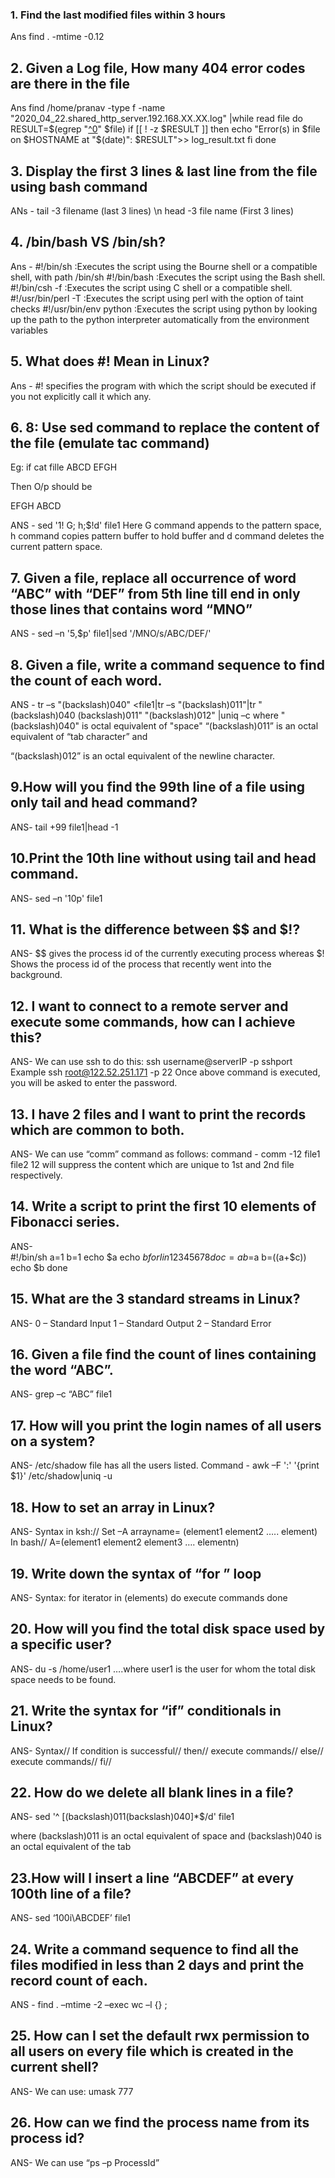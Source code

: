 ### 1. Find the last modified files within 3 hours
Ans find . -mtime -0.12

## 2. Given a Log file, How many 404 error codes are there in the file
Ans 
find /home/pranav -type f -name "2020_04_22.shared_http_server.192.168.XX.XX.log" |while read file
  do
    RESULT=$(egrep "[^0](404)" $file)
      if [[ ! -z $RESULT ]]
         then
            echo "Error(s) in $file on $HOSTNAME at "$(date)": $RESULT">> log_result.txt
     fi
  done
  
## 3. Display the first 3 lines & last line from the file using bash command 
ANs -
 tail -3 filename (last 3 lines) \n 
 head -3 file name (First 3 lines)
 
## 4. /bin/bash VS /bin/sh?
Ans -
#!/bin/sh :Executes the script using the Bourne shell or a compatible shell, with path /bin/sh
#!/bin/bash :Executes the script using the Bash shell.
#!/bin/csh -f :Executes the script using C shell or a compatible shell.
#!/usr/bin/perl -T :Executes the script using perl with the option of taint checks
#!/usr/bin/env python :Executes the script using python by looking up the path to the python interpreter automatically from the environment variables

## 5. What does #! Mean in Linux?
Ans -
#! specifies the program with which the script should be executed if you not explicitly call it which any.

## 6. 8: Use sed command to replace the content of the file (emulate tac command)
Eg:
if cat fille
ABCD
EFGH

Then O/p should be

EFGH
ABCD

ANS - sed '1! G; h;$!d' file1
Here G command appends to the pattern space,
h command copies pattern buffer to hold buffer
and d command deletes the current pattern space.

## 7. Given a file, replace all occurrence of word “ABC” with “DEF” from 5th line till end in only those lines that contains word “MNO”

ANS - sed –n '5,$p' file1|sed '/MNO/s/ABC/DEF/'

## 8. Given a file, write a command sequence to find the count of each word.
ANS -
tr –s  "(backslash)040" <file1|tr –s  "(backslash)011"|tr "(backslash)040 (backslash)011" "(backslash)012" |uniq –c
where "(backslash)040" is octal equivalent of "space"
“(backslash)011” is an octal equivalent of “tab character” and

“(backslash)012” is an octal equivalent of the newline character.

## 9.How will you find the 99th line of a file using only tail and head command?
ANS-
tail +99 file1|head -1

## 10.Print the 10th line without using tail and head command.
ANS-
sed –n '10p' file1

## 11. What is the difference between $$ and $!?
ANS-
$$ gives the process id of the currently executing process whereas $! Shows the process id of the process that recently went into the background.

## 12. I want to connect to a remote server and execute some commands, how can I achieve this?
ANS-
We can use ssh to do this:
ssh username@serverIP -p sshport
Example
ssh root@122.52.251.171 -p 22
Once above command is executed, you will be asked to enter the password.

## 13. I have 2 files and I want to print the records which are common to both.
ANS-
We can use “comm” command as follows:
command - comm -12 file1 file2 
12 will suppress the content which are unique to 1st and 2nd file respectively.

## 14. Write a script to print the first 10 elements of Fibonacci series.
ANS-  
#!/bin/sh
a=1
b=1
echo $a
echo $b
for I in 1 2 3 4 5 6 7 8
do
c=a
b=$a
b=$(($a+$c))
echo $b
done

## 15. What are the 3 standard streams in Linux?
ANS-
0 – Standard Input
1 – Standard Output
2 – Standard Error

## 16. Given a file find the count of lines containing the word “ABC”.
ANS-
grep –c “ABC” file1

## 17. How will you print the login names of all users on a system?
ANS-
/etc/shadow file has all the users listed.
Command - awk –F ':' '{print $1}' /etc/shadow|uniq -u

## 18. How to set an array in Linux?
ANS-
Syntax in ksh://
Set –A arrayname= (element1 element2 ….. element)
In bash//
A=(element1 element2 element3 …. elementn)

## 19. Write down the syntax of “for ” loop
ANS-
Syntax:
for  iterator in (elements)
do
execute commands
done

## 20. How will you find the total disk space used by a specific user?
ANS-
du -s /home/user1 ….where user1 is the user for whom the total disk space needs to be found.

## 21. Write the syntax for “if” conditionals in Linux?
ANS-
Syntax//
If  condition is successful//
then//
execute commands//
else//
execute commands//
fi//

## 22. How do we delete all blank lines in a file?
ANS-
sed  '^ [(backslash)011(backslash)040]*$/d' file1


where (backslash)011 is an octal equivalent of space and
(backslash)040 is an octal equivalent of the tab

## 23.How will I insert a line “ABCDEF” at every 100th line of a file?
ANS-
sed ‘100i\ABCDEF’ file1

## 24. Write a command sequence to find all the files modified in less than 2 days and print the record count of each.
ANS -
find . –mtime -2 –exec wc –l {} \;

## 25.  How can I set the default rwx permission to all users on every file which is created in the current shell?
ANS-
We can use:
umask 777

## 26. How can we find the process name from its process id?
ANS-
We can use “ps –p ProcessId”
